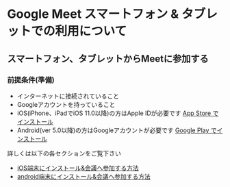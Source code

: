 # Google Meet スマートフォン & タブレットでの利用について

## スマートフォン、タブレットからMeetに参加する

### 前提条件(準備)
- インターネットに接続されていること
- Googleアカウントを持っていること
- iOS(iPhone、iPadでiOS 11.0以降)の方はApple IDが必要です [App Store でインストール](https://www.google.com/url?q=https%3A%2F%2Fitunes.apple.com%2Fjp%2Fapp%2Fmeet%2Fid1013231476%3Fmt%3D8&sa=D&sntz=1&usg=AFQjCNE2WpJCfIubEERSYmo5w2rTe-uoew)
- Android(ver 5.0以降)の方はGoogleアカウントが必要です [Google Play でインストール](https://play.google.com/store/apps/details?id=com.google.android.apps.meetings)


詳しくは以下の各セクションをご覧下さい

- [iOS端末にインストール&会議へ参加する方法](GoogleMeet-ios.md)
- [android端末にインストール&会議へ参加する方法]()